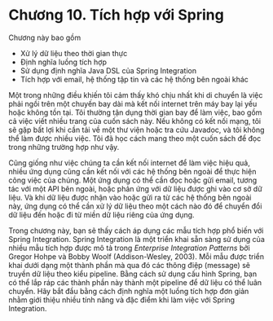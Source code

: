 # Chương 10. Tích hợp với Spring

Chương này bao gồm

* Xử lý dữ liệu theo thời gian thực
* Định nghĩa luồng tích hợp
* Sử dụng định nghĩa Java DSL của Spring Integration
* Tích hợp với email, hệ thống tập tin và các hệ thống bên ngoài khác

Một trong những điều khiến tôi cảm thấy khó chịu nhất khi di chuyển là việc phải ngồi trên một chuyến bay dài mà kết nối internet trên máy bay lại yếu hoặc không tồn tại. Tôi thường tận dụng thời gian bay để làm việc, bao gồm cả việc viết nhiều trang của cuốn sách này. Nếu không có kết nối mạng, tôi sẽ gặp bất lợi khi cần tải về một thư viện hoặc tra cứu Javadoc, và tôi không thể làm được nhiều việc. Tôi đã học cách mang theo một cuốn sách để đọc trong những trường hợp như vậy.

Cũng giống như việc chúng ta cần kết nối internet để làm việc hiệu quả, nhiều ứng dụng cũng cần kết nối với các hệ thống bên ngoài để thực hiện công việc của chúng. Một ứng dụng có thể cần đọc hoặc gửi email, tương tác với một API bên ngoài, hoặc phản ứng với dữ liệu được ghi vào cơ sở dữ liệu. Và khi dữ liệu được nhận vào hoặc gửi ra từ các hệ thống bên ngoài này, ứng dụng có thể cần xử lý dữ liệu theo một cách nào đó để chuyển đổi dữ liệu đến hoặc đi từ miền dữ liệu riêng của ứng dụng.

Trong chương này, bạn sẽ thấy cách áp dụng các mẫu tích hợp phổ biến với Spring Integration. Spring Integration là một triển khai sẵn sàng sử dụng của nhiều mẫu tích hợp được mô tả trong _Enterprise Integration Patterns_ bởi Gregor Hohpe và Bobby Woolf (Addison-Wesley, 2003). Mỗi mẫu được triển khai dưới dạng một thành phần mà qua đó các thông điệp (message) sẽ truyền dữ liệu theo kiểu pipeline. Bằng cách sử dụng cấu hình Spring, bạn có thể lắp ráp các thành phần này thành một pipeline để dữ liệu có thể luân chuyển. Hãy bắt đầu bằng cách định nghĩa một luồng tích hợp đơn giản nhằm giới thiệu nhiều tính năng và đặc điểm khi làm việc với Spring Integration.
